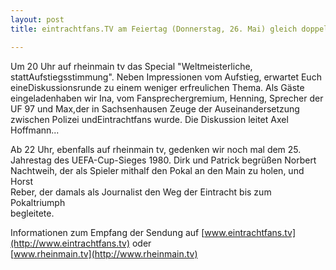 ```yaml
---
layout: post
title: eintrachtfans.TV am Feiertag (Donnerstag, 26. Mai) gleich doppelt!

---
```


Um 20 Uhr auf rheinmain tv das Special "Weltmeisterliche, stattAufstiegsstimmung". Neben Impressionen vom Aufstieg, erwartet Euch eineDiskussionsrunde zu einem weniger erfreulichen Thema. Als Gäste eingeladenhaben wir Ina, vom Fansprechergremium, Henning, Sprecher der UF 97 und Max,der in Sachsenhausen Zeuge der Auseinandersetzung zwischen Polizei undEintrachtfans wurde. Die Diskussion leitet Axel Hoffmann...

Ab 22 Uhr, ebenfalls auf rheinmain tv, gedenken wir noch mal dem 25.  
Jahrestag des UEFA-Cup-Sieges 1980. Dirk und Patrick begrüßen Norbert  
Nachtweih, der als Spieler mithalf den Pokal an den Main zu holen, und Horst  
Reber, der damals als Journalist den Weg der Eintracht bis zum Pokaltriumph  
begleitete.  
  
Informationen zum Empfang der Sendung auf [www.eintrachtfans.tv](http://www.eintrachtfans.tv) oder  
[www.rheinmain.tv](http://www.rheinmain.tv)
